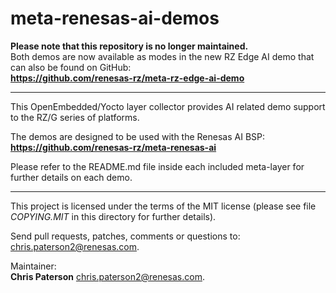# meta-renesas-ai-demos #

**Please note that this repository is no longer maintained.**  
Both demos are now available as modes in the new RZ Edge AI demo that can also
be found on GitHub:  
**https://github.com/renesas-rz/meta-rz-edge-ai-demo**

---

This OpenEmbedded/Yocto layer collector provides AI related demo support to the
RZ/G series of platforms.


The demos are designed to be used with the Renesas AI BSP:  
**https://github.com/renesas-rz/meta-renesas-ai**


Please refer to the README.md file inside each included meta-layer for further
details on each demo.


---


This project is licensed under the terms of the MIT license (please see file
*COPYING.MIT* in this directory for further details).


Send pull requests, patches, comments or questions to:  
[chris.paterson2@renesas.com](mailto:chris.paterson2@renesas.com).


Maintainer:  
**Chris Paterson** [chris.paterson2@renesas.com](mailto:chris.paterson2@renesas.com).
